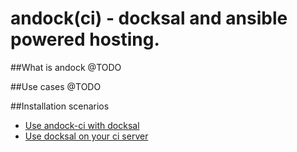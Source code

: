 # andock(ci) - docksal and ansible powered hosting.

##What is andock
@TODO

##Use cases
@TODO

##Installation scenarios

* [Use andock-ci with docksal](getting-started/docksal.md)
* [Use docksal on your ci server](getting-started/ci.md)

